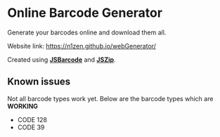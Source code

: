 # Online Barcode Generator
Generate your barcodes online and download them all.

Website link: https://n1zen.github.io/webGenerator/

Created using [**JSBarcode**](https://github.com/lindell/JsBarcode) and [**JSZip**](https://github.com/Stuk/jszip).

## Known issues
Not all barcode types work yet. Below are the barcode types which are **WORKING**

- CODE 128
- CODE 39
